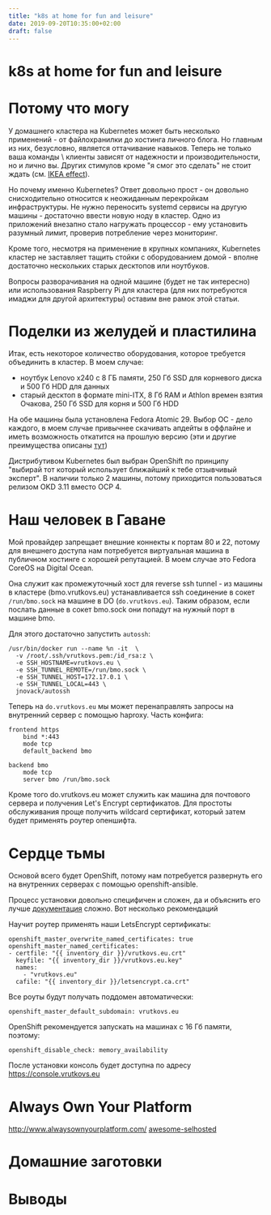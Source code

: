 ```yaml
---
title: "k8s at home for fun and leisure"
date: 2019-09-20T10:35:00+02:00
draft: false
---
```


k8s at home for fun and leisure
====

# Потому что могу

У домашнего кластера на Kubernetes может быть несколько применений - от файлохранилки до хостинга
личного блога. Но главным из них, безусловно, является оттачивание навыков. Теперь не только ваша
команды \ клиенты зависят от надежности и производительности, но и лично вы. Других стимулов кроме
"я смог это сделать" не стоит ждать (см. [IKEA effect](https://en.wikipedia.org/wiki/IKEA_effect)).

Но почему именно Kubernetes? Ответ довольно прост - он довольно снисходительно относится к 
неожиданным перекройкам инфраструктуры. Не нужно переносить systemd сервисы на другую машины - 
достаточно ввести новую ноду в кластер. Одно из приложений внезапно стало нагружать процессор - ему 
установить разумный лимит, проверив потребление через мониторинг.

Кроме того, несмотря на применение в крупных компаниях, Kubernetes кластер не заставляет тащить 
стойки с оборудованием домой - вполне достаточно нескольких старых десктопов или ноутбуков.

Вопросы разворачивания на одной машине (будет не так интересно) или использования 
Raspberry Pi для кластера (для них потребуются имаджи для другой архитектуры) оставим вне рамок этой 
статьи.

# Поделки из желудей и пластилина

Итак, есть некоторое количество оборудования, которое требуется объединить в кластер. В моем случае:
* ноутбук Lenovo x240 с 8 ГБ памяти, 250 Гб SSD для корневого диска и 500 Гб HDD для данных
* старый десктоп в формате mini-ITX, 8 Гб RAM и Athlon времен взятия Очакова, 250 Гб SSD для корня и 500 Гб HDD

На обе машины была установлена Fedora Atomic 29. Выбор ОС - дело каждого, в моем случае привычнее 
скачивать апдейты в оффлайне и иметь возможность откатится на прошлую версию (эти и другие 
преимущества описаны [тут](https://www.projectatomic.io/docs/os-updates/))

Дистрибутивом Kubernetes был выбран OpenShift по принципу "выбирай тот который использует ближайший 
к тебе отзывчивый эксперт". В наличии только 2 машины, потому приходится пользоваться релизом OKD 3.11 
вместо OCP 4.

# Наш человек в Гаване

Мой провайдер запрещает внешние коннекты к портам 80 и 22, потому для внешнего доступа нам потребуется 
виртуальная машина в публичном хостинге с хорошей репутацией. В моем случае это Fedora CoreOS на 
Digital Ocean.

Она служит как промежуточный хост для reverse ssh tunnel - из машины в кластере 
(bmo.vrutkovs.eu) устанавливается ssh соединение в сокет `/run/bmo.sock` на машине в DO (`do.vrutkovs.eu`). 
Таким образом, если послать данные в сокет bmo.sock они попадут на нужный порт в машине bmo.

Для этого достаточно запустить `autossh`:
```
/usr/bin/docker run --name %n -it  \
  -v /root/.ssh/vrutkovs.pem:/id_rsa:z \
  -e SSH_HOSTNAME=vrutkovs.eu \
  -e SSH_TUNNEL_REMOTE=/run/bmo.sock \
  -e SSH_TUNNEL_HOST=172.17.0.1 \
  -e SSH_TUNNEL_LOCAL=443 \
  jnovack/autossh
```

Теперь на `do.vrutkovs.eu` мы может перенаправлять запросы на внутренний сервер с помощью haproxy.
Часть конфига:
```
frontend https
    bind *:443
    mode tcp
    default_backend bmo

backend bmo
    mode tcp
    server bmo /run/bmo.sock
```

Кроме того do.vrutkovs.eu может служить как машина для почтового сервера и получения Let's Encrypt 
сертификатов. Для простоты обслуживания проще получить wildcard сертификат, который затем будет 
применять роутер опеншифта.

# Сердце тьмы
Основой всего будет OpenShift, потому нам потребуется развернуть его на внутренних серверах с помощью 
openshift-ansible.

Процесс установки довольно специфичен и сложен, да и объяснить его лучше 
[документация](https://docs.openshift.com/container-platform/3.11/install/index.html) сложно. Вот 
несколько рекомендаций

Научит роутер применять наши LetsEncrypt сертификаты:
```
openshift_master_overwrite_named_certificates: true
openshift_master_named_certificates:
- certfile: "{{ inventory_dir }}/vrutkovs.eu.crt"
  keyfile: "{{ inventory_dir }}/vrutkovs.eu.key"
  names:
    - "vrutkovs.eu"
  cafile: "{{ inventory_dir }}/letsencrypt.ca.crt"
```

Все роуты будут получать поддомен автоматически:
```
openshift_master_default_subdomain: vrutkovs.eu
```

OpenShift рекомендуется запускать на машинах с 16 Гб памяти, поэтому:
```
openshift_disable_check: memory_availability
```

После установки консоль будет доступна по адресу https://console.vrutkovs.eu

# Always Own Your Platform
http://www.alwaysownyourplatform.com/
[awesome-selhosted](https://github.com/Kickball/awesome-selfhosted)


# Домашние заготовки
# Выводы
